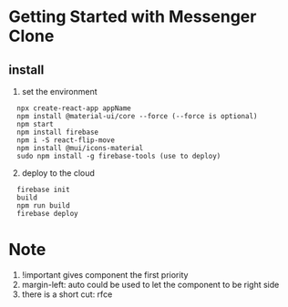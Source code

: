# Getting Started with Messenger Clone
## install  
1. set the environment
```
  npx create-react-app appName
  npm install @material-ui/core --force (--force is optional)
  npm start 
  npm install firebase
  npm i -S react-flip-move
  npm install @mui/icons-material
  sudo npm install -g firebase-tools (use to deploy)
```
2. deploy to the cloud
``` 
  firebase init
  build
  npm run build
  firebase deploy
```  

# Note
1. !important gives component the first priority 
2. margin-left: auto could be used to let the component to be right side 
3. there is a short cut: rfce


